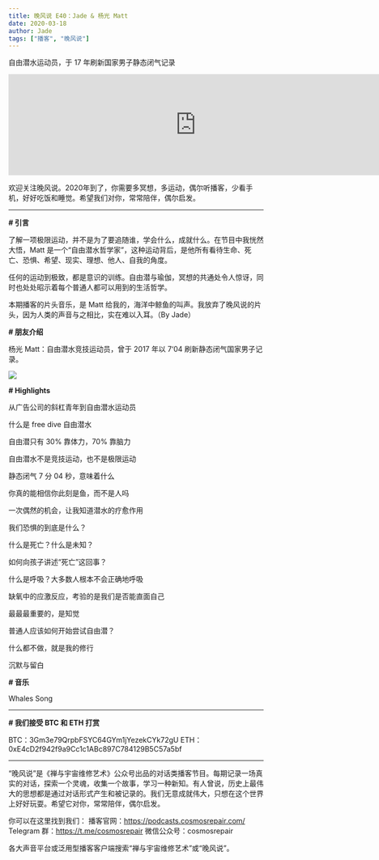 ```yaml
---
title: 晚风说 E40：Jade & 杨光 Matt
date: 2020-03-18
author: Jade
tags: ["播客", "晚风说"]
---
```


自由潜水运动员，于 17 年刷新国家男子静态闭气记录

<!--more-->

<iframe src="https://fireside.fm/player/v2/trfV16OE+hdtIA3qy?theme=light" width="740" height="200" frameborder="0" scrolling="no"></iframe>

欢迎关注晚风说。2020年到了，你需要多冥想，多运动，偶尔听播客，少看手机，好好吃饭和睡觉。希望我们对你，常常陪伴，偶尔启发。

- - - - - 

**# 引言**

了解一项极限运动，并不是为了要追随谁，学会什么，成就什么。在节目中我恍然大悟，Matt 是一个“自由潜水哲学家”，这种运动背后，是他所有看待生命、死亡、恐惧、希望、现实、理想、他人、自我的角度。

任何的运动到极致，都是意识的训练。自由潜与瑜伽，冥想的共通处令人惊讶，同时也处处昭示着每个普通人都可以用到的生活哲学。

本期播客的片头音乐，是 Matt 给我的，海洋中鲸鱼的叫声。我放弃了晚风说的片头，因为人类的声音与之相比，实在难以入耳。（By Jade）

**# 朋友介绍**

杨光 Matt：自由潜水竞技运动员，曾于 2017 年以 7‘04 刷新静态闭气国家男子记录。

![](https://cosmosrepair-1257028016.cos.ap-beijing.myqcloud.com/screencapture-mp-weixin-qq-s-2020-03-18-10_49_34.png)

**# Highlights**

从广告公司的斜杠青年到自由潜水运动员

什么是 free dive 自由潜水

自由潜只有 30% 靠体力，70% 靠脑力

自由潜水不是竞技运动，也不是极限运动

静态闭气 7 分 04 秒，意味着什么

你真的能相信你此刻是鱼，而不是人吗

一次偶然的机会，让我知道潜水的疗愈作用

我们恐惧的到底是什么？

什么是死亡？什么是未知？

如何向孩子讲述“死亡”这回事？

什么是呼吸？大多数人根本不会正确地呼吸

缺氧中的应激反应，考验的是我们是否能直面自己

最最最重要的，是知觉

普通人应该如何开始尝试自由潜？

什么都不做，就是我的修行

沉默与留白

**# 音乐**

Whales Song
- - - - - 

**# 我们接受 BTC 和 ETH 打赏**

BTC：3Gm3e79QrpbFSYC64GYm1jYezekCYk72gU
ETH：0xE4cD2f942f9a9Cc1c1ABc897C784129B5C57a5bf

- - - - - 

“晚风说”是《禅与宇宙维修艺术》公众号出品的对话类播客节目。每期记录一场真实的对话，探索一个灵魂，收集一个故事，学习一种新知。有人曾说，历史上最伟大的思想都是通过对话形式产生和被记录的。我们无意成就伟大，只想在这个世界上好好玩耍。希望它对你，常常陪伴，偶尔启发。

你可以在这里找到我们：
播客官网：https://podcasts.cosmosrepair.com/
Telegram 群：https://t.me/cosmosrepair
微信公众号：cosmosrepair

各大声音平台或泛用型播客客户端搜索“禅与宇宙维修艺术”或“晚风说”。